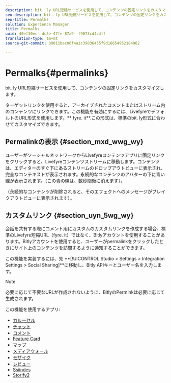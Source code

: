 ```yaml
---
description: bit. ly URL短縮サービスを使用して、コンテンツの固定リンクをカスタマイズします。
seo-description: bit. ly URL短縮サービスを使用して、コンテンツの固定リンクをカスタマイズします。
seo-title: Permalks
solution: Experience Manager
title: Permalks
uuid: 40ef30ec- dc3e-47fe-87a9- f9073cd4c4ff
translation-type: tm+mt
source-git-commit: 09011bac06f4a1c39836455f9d16654952184962

---
```



# Permalks{#permalinks}

bit. ly URL短縮サービスを使用して、コンテンツの固定リンクをカスタマイズします。

ターゲットリンクを使用すると、アーカイブされたコメントまたはストリーム内のコンテンツにリンクできます。この機能を有効にするには、LivefyreでデフォルトのURL形式を使用します。** fyre. it**.この形式は、標準のbit. ly形式に合わせてカスタマイズできます。

## Permalinkの表示 {#section_mxd_wwg_wy}

ユーザーがソーシャルネットワークからLivefyreコンテンツアプリに固定リンクをクリックすると、Livefyreコンテンツストリームに移動します。コンテンツは、エディターのすぐ下にあるストリームのドロップアウトビューに表示され、完全なコンテキストが表示されます。永続的なコンテンツのアバターの下に青い線が表示されます。（この青の線は、数秒間後に消えます）。

（永続的なコンテンツが削除されると、そのエフェクトへのメッセージがブレイクアウトビューに表示されます）。

## カスタムリンク {#section_uyn_5wg_wy}

会話を共有する際にコメント用にカスタムのカスタムリンクを作成する場合、標準のLivefyre短縮URL（fyre. it）ではなく、Bitlyアカウントを使用することがあります。Bitlyアカウントを使用すると、ユーザーがpermalinkをクリックしたときにサイト上のコンテンツを訪問するように通知することができます。

この機能を実装するには、先 **[!UICONTROL Studio > Settings > Integration Settings > Social Sharing]**に移動し、Bitly APIキーとユーザー名を入力します。

>[!NOTE]
>
>必要に応じて不要なURLが作成されないように、BitlyのPerminkは必要に応じて生成されます。

この機能を使用するアプリ:

* [カルーセル](/help/using/c-about-apps/c-carousel-app/c-carousel-app.md#c_carousel_app)
* [チャット](/help/using/c-about-apps/c-chat-app/c-chat-app.md#c_chat_app)
* [コメント](/help/using/c-about-apps/c-comments/c-comments.md)
* [Feature Card](/help/using/c-about-apps/c-feature-card-app/c-feature-card-app.md#c_feature_card_app)
* [マップ](/help/using/c-about-apps/c-map-app/c-map-app.md#c_map_app)
* [メディアウォール](/help/using/c-about-apps/c-media-wall-app/c-media-wall-app.md#c_media_wall_app)
* [モザイク](/help/using/c-about-apps/c-mosaic-app/c-mosaic-app.md#c_mosaic_app)
* [レビュー](/help/using/c-about-apps/c-reviews-app/c-reviews-app.md#c_reviews_app)
* [Ssiindes](/help/using/c-about-apps/c-sidenotes-app/c-sidenotes-app.md#c_sidenotes_app)
* [Storify2](/help/using/c-about-apps/c-storify2/c-storify2.md#c_storify2)

